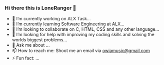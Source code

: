### Hi there this is LoneRanger 👋

- 🔭 I’m currently working on ALX Task...
- 🌱 I’m currently learning Software Engineering at ALX...
- 👯 I’m looking to collaborate on C, HTML, CSS and any other language...
- 🤔 I’m looking for help with improving my coding skills and solving the worlds biggest problems...
- 💬 Ask me about ...
- 📫 How to reach me: Shoot me an email via owiamusic@gmail.com
- ⚡ Fun fact: ...

